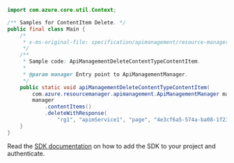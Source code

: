```java
import com.azure.core.util.Context;

/** Samples for ContentItem Delete. */
public final class Main {
    /*
     * x-ms-original-file: specification/apimanagement/resource-manager/Microsoft.ApiManagement/stable/2021-08-01/examples/ApiManagementDeleteContentTypeContentItem.json
     */
    /**
     * Sample code: ApiManagementDeleteContentTypeContentItem.
     *
     * @param manager Entry point to ApiManagementManager.
     */
    public static void apiManagementDeleteContentTypeContentItem(
        com.azure.resourcemanager.apimanagement.ApiManagementManager manager) {
        manager
            .contentItems()
            .deleteWithResponse(
                "rg1", "apimService1", "page", "4e3cf6a5-574a-ba08-1f23-2e7a38faa6d8", "*", Context.NONE);
    }
}
```

Read the [SDK documentation](https://github.com/Azure/azure-sdk-for-java/blob/azure-resourcemanager-apimanagement_1.0.0-beta.3/sdk/apimanagement/azure-resourcemanager-apimanagement/README.md) on how to add the SDK to your project and authenticate.
